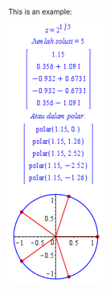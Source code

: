 This is an example:

![alt text](https://github.com/auralius/advanced-engineering-math-with-maple/blob/master/complex-functions/fractional-power/example1.png?raw=true)
